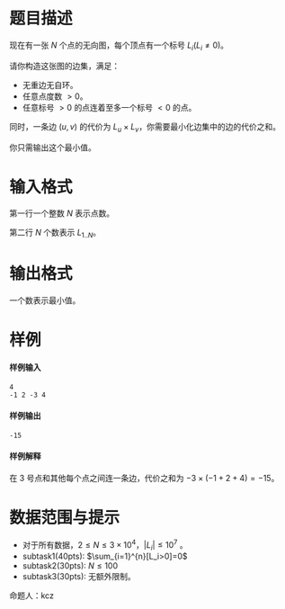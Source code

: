
# 题目描述

现在有一张 $N$ 个点的无向图，每个顶点有一个标号 $L_i(L_i \not= 0)$。

请你构造这张图的边集，满足：

- 无重边无自环。
- 任意点度数 $>0$。
- 任意标号 $>0$ 的点连着至多一个标号 $<0$ 的点。

同时，一条边 $(u,v)$ 的代价为 $L_u \times L_v$，你需要最小化边集中的边的代价之和。

你只需输出这个最小值。

# 输入格式

第一行一个整数 $N$ 表示点数。

第二行 $N$ 个数表示 $L_{1..N}$。

# 输出格式

一个数表示最小值。

# 样例

#### 样例输入
```plain
4
-1 2 -3 4
```

#### 样例输出
```plain
-15
```

#### 样例解释
在 $3$ 号点和其他每个点之间连一条边，代价之和为 $-3 \times (-1+2+4)=-15$。

# 数据范围与提示

- 对于所有数据，$2 \leq N \leq 3 \times 10^4$，$|L_i| \leq 10^7$ 。
- subtask1(40pts): $\sum_{i=1}^{n}[L_i>0]=0$
- subtask2(30pts): $N \leq 100$
- subtask3(30pts): 无额外限制。

命题人：kcz

